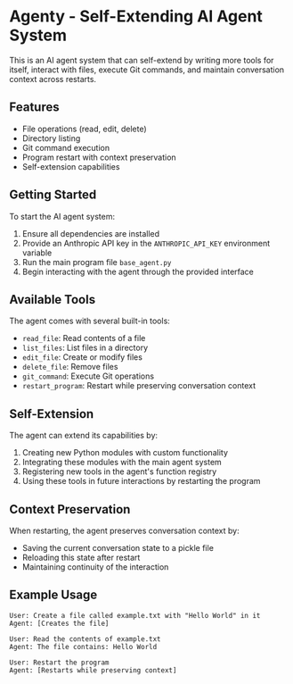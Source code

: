 # Agenty - Self-Extending AI Agent System

This is an AI agent system that can self-extend by writing more tools for itself,
interact with files, execute Git commands, and maintain conversation context across restarts.

## Features

- File operations (read, edit, delete)
- Directory listing
- Git command execution
- Program restart with context preservation
- Self-extension capabilities

## Getting Started

To start the AI agent system:

1. Ensure all dependencies are installed
2. Provide an Anthropic API key in the `ANTHROPIC_API_KEY` environment variable
3. Run the main program file `base_agent.py`
4. Begin interacting with the agent through the provided interface

## Available Tools

The agent comes with several built-in tools:

- `read_file`: Read contents of a file
- `list_files`: List files in a directory
- `edit_file`: Create or modify files
- `delete_file`: Remove files
- `git_command`: Execute Git operations
- `restart_program`: Restart while preserving conversation context

## Self-Extension

The agent can extend its capabilities by:

1. Creating new Python modules with custom functionality
2. Integrating these modules with the main agent system
3. Registering new tools in the agent's function registry
4. Using these tools in future interactions by restarting the program

## Context Preservation

When restarting, the agent preserves conversation context by:

- Saving the current conversation state to a pickle file
- Reloading this state after restart
- Maintaining continuity of the interaction

## Example Usage

```
User: Create a file called example.txt with "Hello World" in it
Agent: [Creates the file]

User: Read the contents of example.txt
Agent: The file contains: Hello World

User: Restart the program
Agent: [Restarts while preserving context]
```
